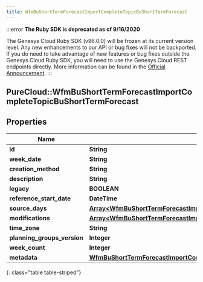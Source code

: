 ```yaml
---
title: WfmBuShortTermForecastImportCompleteTopicBuShortTermForecast
---
```


:::error
**The Ruby SDK is deprecated as of 9/16/2020**

The Genesys Cloud Ruby SDK (v96.0.0) will be frozen at its current version level. Any new enhancements to our API or bug fixes will not be backported. If you do need to take advantage of new features or bug fixes outside the Genesys Cloud Ruby SDK, you will need to use the Genesys Cloud REST endpoints directly. More information can be found in the [Official Announcement](https://developer.mypurecloud.com/forum/t/announcement-genesys-cloud-ruby-sdk-end-of-life/8850).
:::


## PureCloud::WfmBuShortTermForecastImportCompleteTopicBuShortTermForecast

## Properties

|Name | Type | Description | Notes|
|------------ | ------------- | ------------- | -------------|
| **id** | **String** |  | [optional] |
| **week_date** | **String** |  | [optional] |
| **creation_method** | **String** |  | [optional] |
| **description** | **String** |  | [optional] |
| **legacy** | **BOOLEAN** |  | [optional] |
| **reference_start_date** | **DateTime** |  | [optional] |
| **source_days** | [**Array&lt;WfmBuShortTermForecastImportCompleteTopicForecastSourceDayPointer&gt;**](WfmBuShortTermForecastImportCompleteTopicForecastSourceDayPointer.html) |  | [optional] |
| **modifications** | [**Array&lt;WfmBuShortTermForecastImportCompleteTopicBuForecastModification&gt;**](WfmBuShortTermForecastImportCompleteTopicBuForecastModification.html) |  | [optional] |
| **time_zone** | **String** |  | [optional] |
| **planning_groups_version** | **Integer** |  | [optional] |
| **week_count** | **Integer** |  | [optional] |
| **metadata** | [**WfmBuShortTermForecastImportCompleteTopicWfmVersionedEntityMetadata**](WfmBuShortTermForecastImportCompleteTopicWfmVersionedEntityMetadata.html) |  | [optional] |
{: class="table table-striped"}


